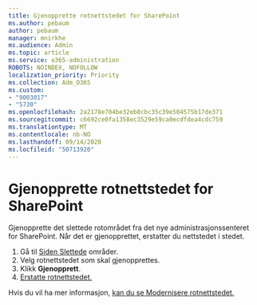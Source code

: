 ```yaml
---
title: Gjenopprette rotnettstedet for SharePoint
ms.author: pebaum
author: pebaum
manager: mnirkhe
ms.audience: Admin
ms.topic: article
ms.service: o365-administration
ROBOTS: NOINDEX, NOFOLLOW
localization_priority: Priority
ms.collection: Adm_O365
ms.custom:
- "9003017"
- "5730"
ms.openlocfilehash: 2a2178e704be32eb8cbc35c39e504575b17de371
ms.sourcegitcommit: c6692ce0fa1358ec3529e59ca0ecdfdea4cdc759
ms.translationtype: MT
ms.contentlocale: nb-NO
ms.lasthandoff: 09/14/2020
ms.locfileid: "50713920"
---
```

# <a name="restore-the-sharepoint-root-site"></a>Gjenopprette rotnettstedet for SharePoint

Gjenopprette det slettede rotområdet fra det nye administrasjonssenteret for SharePoint. Når det er gjenopprettet, erstatter du nettstedet i stedet.

1. Gå til [Siden Slettede](https://admin.microsoft.com/sharepoint?page=recycleBin&modern=true) områder. 
2. Velg rotnettstedet som skal gjenopprettes.
3. Klikk **Gjenopprett**.
4. [Erstatte rotnettstedet.](https://docs.microsoft.com/sharepoint/troubleshoot/sites/url-that-resides-under-root-site-collection-is-broken)

Hvis du vil ha mer informasjon, [kan du se Modernisere rotnettstedet.](https://docs.microsoft.com/sharepoint/modern-root-site)
